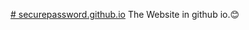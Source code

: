 [# securepassword.github.io](https://issadevs.github.io/securepassword.github.io/html/accueil.html) The Website in github io.😊
